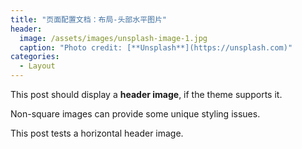 ```yaml
---
title: "页面配置文档：布局-头部水平图片"
header:
  image: /assets/images/unsplash-image-1.jpg
  caption: "Photo credit: [**Unsplash**](https://unsplash.com)"
categories:
  - Layout
---
```


This post should display a **header image**, if the theme supports it.

Non-square images can provide some unique styling issues.

This post tests a horizontal header image.